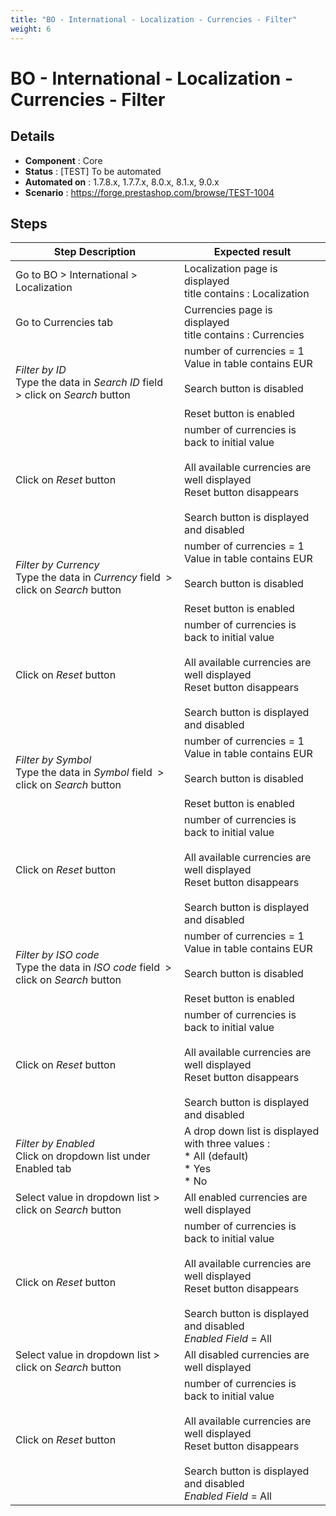 ```yaml
---
title: "BO - International - Localization - Currencies - Filter"
weight: 6
---
```


# BO - International - Localization - Currencies - Filter
## Details
* **Component** : Core
* **Status** : [TEST] To be automated
* **Automated on** : 1.7.8.x, 1.7.7.x, 8.0.x, 8.1.x, 9.0.x
* **Scenario** : https://forge.prestashop.com/browse/TEST-1004

## Steps
| Step Description | Expected result |
| ----- | ----- |
| Go to BO > International > Localization | Localization page is displayed<br>title contains : Localization |
| Go to Currencies tab | Currencies page is displayed<br>title contains : Currencies |
| *Filter by ID*  <br>Type the data in *Search ID* field  > click on *Search* button | number of currencies = 1<br>Value in table contains EUR<br><br>Search button is disabled<br><br>Reset button is enabled |
| Click on *Reset* button | number of currencies is back to initial value<br><br>All available currencies are well displayed <br>Reset button disappears<br><br>Search button is displayed and disabled |
| *Filter by Currency*<br>Type the data in *Currency* field  > click on *Search* button | number of currencies = 1<br>Value in table contains EUR<br><br>Search button is disabled<br><br>Reset button is enabled |
| Click on *Reset* button | number of currencies is back to initial value<br><br>All available currencies are well displayed <br>Reset button disappears<br><br>Search button is displayed and disabled |
| *Filter by Symbol*<br>Type the data in *Symbol* field  > click on *Search* button | number of currencies = 1<br>Value in table contains EUR<br><br>Search button is disabled<br><br>Reset button is enabled |
| Click on *Reset* button | number of currencies is back to initial value<br><br>All available currencies are well displayed <br>Reset button disappears<br><br>Search button is displayed and disabled |
| *Filter by ISO code*<br>Type the data in *ISO code* field  > click on *Search* button | number of currencies = 1<br>Value in table contains EUR<br><br>Search button is disabled<br><br>Reset button is enabled |
| Click on *Reset* button | number of currencies is back to initial value<br><br>All available currencies are well displayed <br>Reset button disappears<br><br>Search button is displayed and disabled |
| *Filter by Enabled*<br>Click on dropdown list under Enabled tab | A drop down list is displayed with three values :<br> * All (default)<br> * Yes<br> * No |
| Select value in dropdown list > click on *Search* button | All enabled currencies are well displayed |
| Click on *Reset* button | number of currencies is back to initial value<br><br>All available currencies are well displayed <br>Reset button disappears<br><br>Search button is displayed and disabled<br>*Enabled Field* = All |
| Select value in dropdown list > click on *Search* button | All disabled currencies are well displayed |
| Click on *Reset* button | number of currencies is back to initial value<br><br>All available currencies are well displayed <br>Reset button disappears<br><br>Search button is displayed and disabled<br>*Enabled Field* = All |
